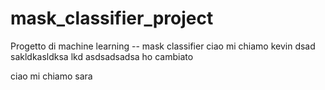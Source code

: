 # mask_classifier_project
Progetto di machine learning -- mask classifier
ciao mi chiamo kevin dsad sakldkasldksa lkd asdsadsadsa ho cambiato



ciao mi chiamo sara
